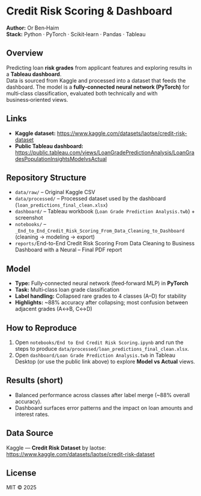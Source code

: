 # Credit Risk Scoring & Dashboard

**Author:** Or Ben‑Haim  
**Stack:** Python · PyTorch · Scikit‑learn · Pandas · Tableau

## Overview
Predicting loan **risk grades** from applicant features and exploring results in a **Tableau dashboard**.  
Data is sourced from Kaggle and processed into a dataset that feeds the dashboard. 
The model is a **fully‑connected neural network (PyTorch)** for multi‑class classification, evaluated both technically and with business‑oriented views.

## Links
- **Kaggle dataset:** https://www.kaggle.com/datasets/laotse/credit-risk-dataset  
- **Public Tableau dashboard:** https://public.tableau.com/views/LoanGradePredictionAnalysis/LoanGradesPopulationInsightsModelvsActual

## Repository Structure
- `data/raw/` – Original Kaggle CSV  
- `data/processed/` – Processed dataset used by the dashboard (`loan_predictions_final_clean.xlsx`)  
- `dashboard/` – Tableau workbook (`Loan Grade Prediction Analysis.twb`) + screenshot  
- `notebooks/` – `_End_to_End_Credit_Risk_Scoring_From_Data_Cleaning_to_Dashboard` (cleaning → modeling → export)  
- `reports/`End-to-End Credit Risk Scoring  From Data Cleaning to Business Dashboard with a Neural  – Final PDF report

## Model
- **Type:** Fully‑connected neural network (feed‑forward MLP) in **PyTorch**  
- **Task:** Multi‑class loan grade classification  
- **Label handling:** Collapsed rare grades to 4 classes (A–D) for stability  
- **Highlights:** ~88% accuracy after collapsing; most confusion between adjacent grades (A↔B, C↔D)

## How to Reproduce
1. Open `notebooks/End to End Credit Risk Scoring.ipynb` and run the steps to produce `data/processed/loan_predictions_final_clean.xlsx`.  
2. Open `dashboard/Loan Grade Prediction Analysis.twb` in Tableau Desktop (or use the public link above) to explore **Model vs Actual** views.

## Results (short)
- Balanced performance across classes after label merge (~88% overall accuracy).  
- Dashboard surfaces error patterns and the impact on loan amounts and interest rates.

## Data Source
Kaggle — **Credit Risk Dataset** by laotse: https://www.kaggle.com/datasets/laotse/credit-risk-dataset

## License
MIT © 2025 
